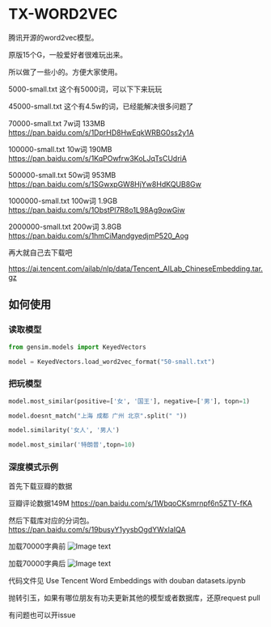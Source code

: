 # TX-WORD2VEC

腾讯开源的word2vec模型。

原版15个G，一般爱好者很难玩出来。

所以做了一些小的。方便大家使用。


5000-small.txt 这个有5000词，可以下下来玩玩

45000-small.txt 这个有4.5w的词，已经能解决很多问题了

70000-small.txt 7w词  133MB
https://pan.baidu.com/s/1DprHD8HwEqkWRBG0ss2y1A

100000-small.txt 10w词 190MB
https://pan.baidu.com/s/1KqPOwfrw3KoLJqTsCUdriA

500000-small.txt 50w词 953MB
https://pan.baidu.com/s/1SGwxpGW8HjYw8HdKQUB8Gw

1000000-small.txt 100w词 1.9GB
https://pan.baidu.com/s/1ObstPl7R8o1L98Ag9owGiw

2000000-small.txt 200w词 3.8GB
https://pan.baidu.com/s/1hmCiMandgyedjmP520_Aog

再大就自己去下载吧

https://ai.tencent.com/ailab/nlp/data/Tencent_AILab_ChineseEmbedding.tar.gz

## 如何使用

### 读取模型

```python
from gensim.models import KeyedVectors

model = KeyedVectors.load_word2vec_format("50-small.txt")
```
### 把玩模型

```python
model.most_similar(positive=['女', '国王'], negative=['男'], topn=1)

model.doesnt_match("上海 成都 广州 北京".split(" "))

model.similarity('女人', '男人')

model.most_similar('特朗普',topn=10)

```

### 深度模式示例

首先下载豆瓣的数据

豆瓣评论数据149M
https://pan.baidu.com/s/1WbqoCKsmrnpf6n5ZTV-fKA

然后下载库对应的分词包。
https://pan.baidu.com/s/19busyY1yysbOgdYWxIaIQA

加载70000字典前
![Image text](https://github.com/cliuxinxin/TX-WORD2VEC-SMALL/blob/master/pics/WX20181025-142826%402x.png)

加载70000字典后
![Image text](https://github.com/cliuxinxin/TX-WORD2VEC-SMALL/blob/master/pics/WX20181025-142850%402x.png)


代码文件见
Use Tencent Word Embeddings with douban datasets.ipynb

抛转引玉，如果有哪位朋友有功夫更新其他的模型或者数据库，还原request pull

有问题也可以开issue


